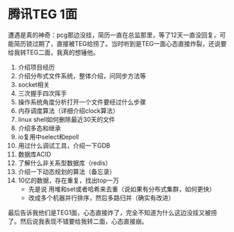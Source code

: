 # 腾讯TEG 1面

遭遇是真的神奇：pcg那边没挂，简历一直在总监那里，等了12天一直没回复，可能简历锁过期了，直接被TEG给捞了。当时听到是TEG一面心态直接炸裂，还说要给我转TEG二面，我真的想锤他。

1. 介绍项目经历
2. 介绍分布式文件系统，整体介绍，问同步方法等
3. socket相关
4. 三次握手四次挥手
5. 操作系统角度分析打开一个文件要经过什么步骤
6. 内存调度算法（详细介绍clock算法）
7. linux shell如何删除最近30天的文件
8. 介绍多态和继承
9. io复用中select和epoll
10. 用过什么调试工具，介绍一下GDB
11. 数据库ACID
12. 了解什么非关系型数据库（redis）
13. 介绍一下动态规划的算法（备忘录）
14. 10亿的数据，存在重复，找出top一万
    - 先是说 用堆和set或者哈希来去重（说如果有分布式集群，如何更快）
    - 改成多个机器并行排序，然后多路归并（确实有改进）

最后告诉我他们是TEG1面，心态直接炸了，完全不知道为什么这边没挂又被捞了。然后说我表现不错要给我转二面，心态直接崩。